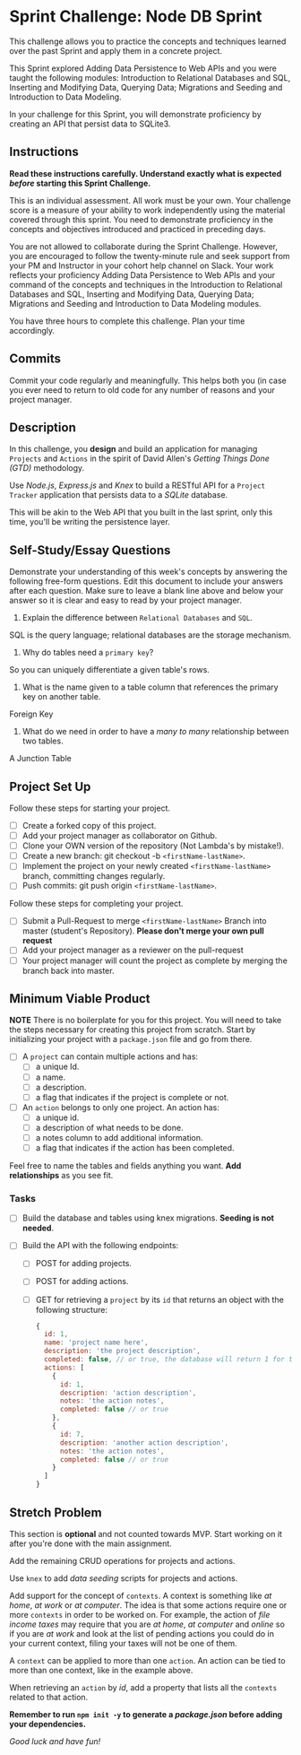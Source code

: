 # Sprint Challenge: Node DB Sprint

This challenge allows you to practice the concepts and techniques learned over the past Sprint and apply them in a concrete project.

This Sprint explored Adding Data Persistence to Web APIs and you were taught the following modules: Introduction to Relational Databases and SQL, Inserting and Modifying Data, Querying Data; Migrations and Seeding and Introduction to Data Modeling.

In your challenge for this Sprint, you will demonstrate proficiency by creating an API that persist data to SQLite3.

## Instructions

**Read these instructions carefully. Understand exactly what is expected _before_ starting this Sprint Challenge.**

This is an individual assessment. All work must be your own. Your challenge score is a measure of your ability to work independently using the material covered through this sprint. You need to demonstrate proficiency in the concepts and objectives introduced and practiced in preceding days.

You are not allowed to collaborate during the Sprint Challenge. However, you are encouraged to follow the twenty-minute rule and seek support from your PM and Instructor in your cohort help channel on Slack. Your work reflects your proficiency Adding Data Persistence to Web APIs and your command of the concepts and techniques in the Introduction to Relational Databases and SQL, Inserting and Modifying Data, Querying Data; Migrations and Seeding and Introduction to Data Modeling modules.

You have three hours to complete this challenge. Plan your time accordingly.

## Commits

Commit your code regularly and meaningfully. This helps both you (in case you ever need to return to old code for any number of reasons and your project manager.

## Description

In this challenge, you **design** and build an application for managing `Projects` and `Actions` in the spirit of David Allen's _Getting Things Done (GTD)_ methodology.

Use _Node.js_, _Express.js_ and _Knex_ to build a RESTful API for a `Project Tracker` application that persists data to a _SQLite_ database.

This will be akin to the Web API that you built in the last sprint, only this time, you'll be writing the persistence layer.

## Self-Study/Essay Questions

Demonstrate your understanding of this week's concepts by answering the following free-form questions. Edit this document to include your answers after each question. Make sure to leave a blank line above and below your answer so it is clear and easy to read by your project manager.

1. Explain the difference between `Relational Databases` and `SQL`.

SQL is the query language; relational databases are the storage mechanism.

1. Why do tables need a `primary key`?

So you can uniquely differentiate a given table's rows.

1. What is the name given to a table column that references the primary key on another table.

Foreign Key

1. What do we need in order to have a _many to many_ relationship between two tables.

A Junction Table

## Project Set Up

Follow these steps for starting your project.

-   [ ] Create a forked copy of this project.
-   [ ] Add your project manager as collaborator on Github.
-   [ ] Clone your OWN version of the repository (Not Lambda's by mistake!).
-   [ ] Create a new branch: git checkout -b `<firstName-lastName>`.
-   [ ] Implement the project on your newly created `<firstName-lastName>` branch, committing changes regularly.
-   [ ] Push commits: git push origin `<firstName-lastName>`.

Follow these steps for completing your project.

-   [ ] Submit a Pull-Request to merge `<firstName-lastName>` Branch into master (student's Repository). **Please don't merge your own pull request**
-   [ ] Add your project manager as a reviewer on the pull-request
-   [ ] Your project manager will count the project as complete by merging the branch back into master.

## Minimum Viable Product

**NOTE** There is no boilerplate for you for this project. You will need to take the steps necessary for creating this project from scratch. Start by initializing your project with a `package.json` file and go from there.

-   [ ] A `project` can contain multiple actions and has:
    -   [ ] a unique Id.
    -   [ ] a name.
    -   [ ] a description.
    -   [ ] a flag that indicates if the project is complete or not.
-   [ ] An `action` belongs to only one project. An action has:
    -   [ ] a unique id.
    -   [ ] a description of what needs to be done.
    -   [ ] a notes column to add additional information.
    -   [ ] a flag that indicates if the action has been completed.

Feel free to name the tables and fields anything you want. **Add relationships** as you see fit.

### Tasks

-   [ ] Build the database and tables using knex migrations. **Seeding is not needed**.
-   [ ] Build the API with the following endpoints:

    -   [ ] POST for adding projects.
    -   [ ] POST for adding actions.
    -   [ ] GET for retrieving a `project` by its `id` that returns an object with the following structure:

        ```js
        {
          id: 1,
          name: 'project name here',
          description: 'the project description',
          completed: false, // or true, the database will return 1 for true and 0 for false
          actions: [
            {
              id: 1,
              description: 'action description',
              notes: 'the action notes',
              completed: false // or true
            },
            {
              id: 7,
              description: 'another action description',
              notes: 'the action notes',
              completed: false // or true
            }
          ]
        }
        ```

## Stretch Problem

This section is **optional** and not counted towards MVP. Start working on it after you're done with the main assignment.

Add the remaining CRUD operations for projects and actions.

Use `knex` to add _data seeding_ scripts for projects and actions.

Add support for the concept of `contexts`. A context is something like _at home_, _at work_ or _at computer_. The idea is that some actions require one or more `contexts` in order to be worked on. For example, the action of _file income taxes_ may require that you are _at home_, _at computer_ and _online_ so if you are _at work_ and look at the list of pending actions you could do in your current context, filing your taxes will not be one of them.

A `context` can be applied to more than one `action`. An action can be tied to more than one context, like in the example above.

When retrieving an `action` by _id_, add a property that lists all the `contexts` related to that action.

**Remember to run `npm init -y` to generate a _package.json_ before adding your dependencies.**

_Good luck and have fun!_

